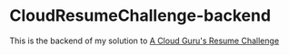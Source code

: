 # CloudResumeChallenge-backend
This is the backend of my solution to [A Cloud Guru's Resume Challenge](https://cloudresumechallenge.dev/)
